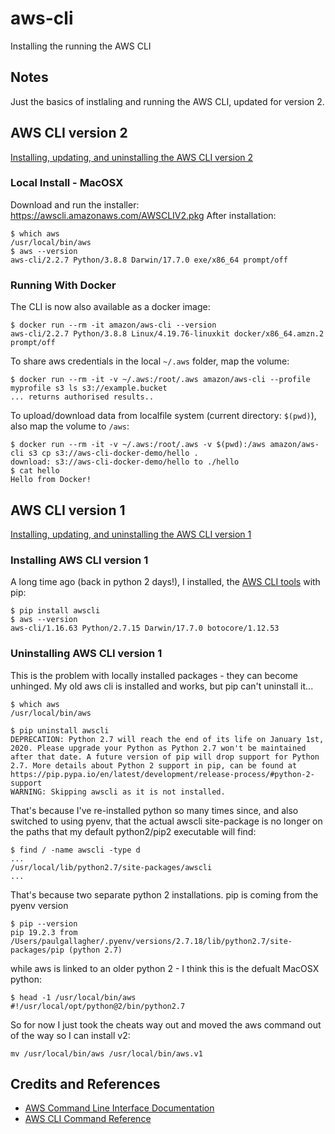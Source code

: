 # aws-cli

Installing the running the AWS CLI

## Notes

Just the basics of instlaling and running the AWS CLI, updated for version 2.

## AWS CLI version 2

[Installing, updating, and uninstalling the AWS CLI version 2](https://docs.aws.amazon.com/cli/latest/userguide/install-cliv2.html)

### Local Install - MacOSX

Download and run the installer: https://awscli.amazonaws.com/AWSCLIV2.pkg
After installation:

    $ which aws
    /usr/local/bin/aws
    $ aws --version
    aws-cli/2.2.7 Python/3.8.8 Darwin/17.7.0 exe/x86_64 prompt/off

### Running With Docker

The CLI is now also available as a docker image:

    $ docker run --rm -it amazon/aws-cli --version
    aws-cli/2.2.7 Python/3.8.8 Linux/4.19.76-linuxkit docker/x86_64.amzn.2 prompt/off

To share aws credentials in the local `~/.aws` folder, map the volume:

    $ docker run --rm -it -v ~/.aws:/root/.aws amazon/aws-cli --profile myprofile s3 ls s3://example.bucket
    ... returns authorised results..

To upload/download data from localfile system (current directory: `$(pwd)`), also map the volume to `/aws`:

    $ docker run --rm -it -v ~/.aws:/root/.aws -v $(pwd):/aws amazon/aws-cli s3 cp s3://aws-cli-docker-demo/hello .
    download: s3://aws-cli-docker-demo/hello to ./hello
    $ cat hello
    Hello from Docker!


## AWS CLI version 1

[Installing, updating, and uninstalling the AWS CLI version 1](https://docs.aws.amazon.com/cli/latest/userguide/install-cliv1.html)

### Installing AWS CLI version 1

A long time ago (back in python 2 days!), I installed, the [AWS CLI tools](https://docs.aws.amazon.com/cli/latest/reference/) with pip:

    $ pip install awscli
    $ aws --version
    aws-cli/1.16.63 Python/2.7.15 Darwin/17.7.0 botocore/1.12.53

### Uninstalling AWS CLI version 1

This is the problem with locally installed packages - they can become unhinged.
My old aws cli is installed and works, but pip can't uninstall it...

```
$ which aws
/usr/local/bin/aws

$ pip uninstall awscli
DEPRECATION: Python 2.7 will reach the end of its life on January 1st, 2020. Please upgrade your Python as Python 2.7 won't be maintained after that date. A future version of pip will drop support for Python 2.7. More details about Python 2 support in pip, can be found at https://pip.pypa.io/en/latest/development/release-process/#python-2-support
WARNING: Skipping awscli as it is not installed.
```

That's because I've re-installed python so many times since, and also switched to using pyenv, that the actual awscli site-package
is no longer on the paths that my default python2/pip2 executable will find:

```
$ find / -name awscli -type d
...
/usr/local/lib/python2.7/site-packages/awscli
...
```

That's because two separate python 2 installations. pip is coming from the pyenv version
```
$ pip --version
pip 19.2.3 from /Users/paulgallagher/.pyenv/versions/2.7.18/lib/python2.7/site-packages/pip (python 2.7)
```

while aws is linked to an older python 2 - I think this is the defualt MacOSX python:
```
$ head -1 /usr/local/bin/aws
#!/usr/local/opt/python@2/bin/python2.7
```

So for now I just took the cheats way out and moved the aws command out of the way so I can install v2:

    mv /usr/local/bin/aws /usr/local/bin/aws.v1

## Credits and References

* [AWS Command Line Interface Documentation](https://docs.aws.amazon.com/cli/index.html)
* [AWS CLI Command Reference](https://awscli.amazonaws.com/v2/documentation/api/latest/reference/index.html)

